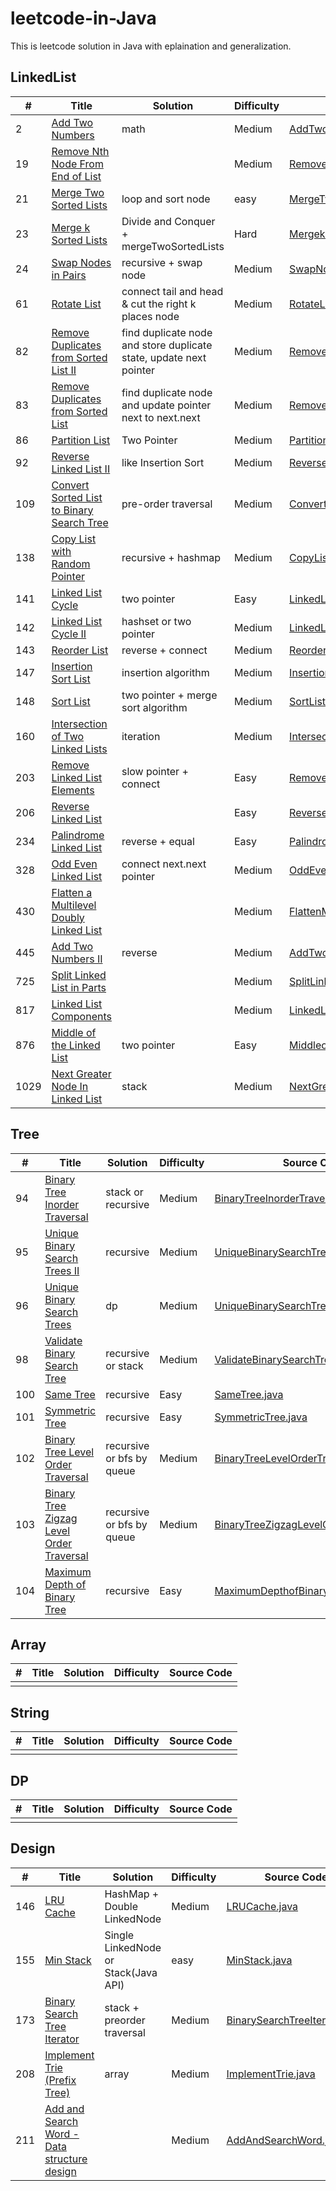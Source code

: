 leetcode-in-Java
=====

This is leetcode solution in Java with eplaination and generalization.

## LinkedList

| # | Title | Solution | Difficulty | Source Code |
|---| ----- | -------- | ---------- | ----------- |
| 2 | [Add Two Numbers](https://leetcode.com/problems/add-two-numbers/) | math | Medium | [AddTwoNums.java](https://github.com/venciallee/leetcode-in-Java/blob/master/algorithm/app/src/main/java/com/bytecode/leetcode/linkedlist/AddTwoNums.java) |
| 19 | [Remove Nth Node From End of List](https://leetcode.com/problems/remove-nth-node-from-end-of-list/) |  | Medium | [RemoveNthNode.java](https://github.com/venciallee/leetcode-in-Java/blob/master/algorithm/app/src/main/java/com/bytecode/leetcode/linkedlist/RemoveNthNode.java) |
| 21 | [Merge Two Sorted Lists](https://leetcode.com/problems/merge-two-sorted-lists/) | loop and sort node | easy | [MergeTwoSortedLists.java](https://github.com/venciallee/leetcode-in-Java/blob/master/algorithm/app/src/main/java/com/bytecode/leetcode/linkedlist/MergeTwoSortedLists.java) |
| 23 | [Merge k Sorted Lists](https://leetcode.com/problems/merge-k-sorted-lists/) | Divide and Conquer + mergeTwoSortedLists | Hard | [MergekSortedLists.java](https://github.com/venciallee/leetcode-in-Java/blob/master/algorithm/app/src/main/java/com/bytecode/leetcode/linkedlist/MergekSortedLists.java) |
| 24 | [Swap Nodes in Pairs](https://leetcode.com/problems/swap-nodes-in-pairs/) | recursive + swap node  | Medium | [SwapNodesInPairs.java](https://github.com/venciallee/leetcode-in-Java/blob/master/algorithm/app/src/main/java/com/bytecode/leetcode/linkedlist/SwapNodesInPairs.java) |
| 61 | [Rotate List](https://leetcode.com/problems/rotate-list/) | connect tail and head & cut the right k places node  | Medium | [RotateList.java](https://github.com/venciallee/leetcode-in-Java/blob/master/algorithm/app/src/main/java/com/bytecode/leetcode/linkedlist/RotateList.java) |
| 82 | [Remove Duplicates from Sorted List II](https://leetcode.com/problems/remove-duplicates-from-sorted-list-ii/) | find duplicate node and store duplicate state, update next pointer | Medium | [RemoveDuplicatesFromSortedListII.java](https://github.com/venciallee/leetcode-in-Java/blob/master/algorithm/app/src/main/java/com/bytecode/leetcode/linkedlist/RemoveDuplicatesFromSortedListII.java) |
| 83 | [Remove Duplicates from Sorted List](https://leetcode.com/problems/remove-duplicates-from-sorted-list/) | find duplicate node and update pointer next to next.next | Medium | [RemoveDuplicatesFromSortedList.java](https://github.com/venciallee/leetcode-in-Java/blob/master/algorithm/app/src/main/java/com/bytecode/leetcode/linkedlist/RemoveDuplicatesFromSortedList.java) |
| 86 | [Partition List](https://leetcode.com/problems/partition-list/) | Two Pointer | Medium | [PartitionList.java](https://github.com/venciallee/leetcode-in-Java/blob/master/algorithm/app/src/main/java/com/bytecode/leetcode/linkedlist/PartitionList.java) |
| 92 | [Reverse Linked List II](https://leetcode.com/problems/reverse-linked-list-ii/) | like Insertion Sort | Medium | [ReverseLinkedListII.java](https://github.com/venciallee/leetcode-in-Java/blob/master/algorithm/app/src/main/java/com/bytecode/leetcode/linkedlist/ReverseLinkedListII.java) |
| 109 | [Convert Sorted List to Binary Search Tree](https://leetcode.com/problems/convert-sorted-list-to-binary-search-tree/) | pre-order traversal | Medium | [ConvertSortedListtoBST.java](https://github.com/venciallee/leetcode-in-Java/blob/master/algorithm/app/src/main/java/com/bytecode/leetcode/linkedlist/ConvertSortedListtoBST.java) |
| 138 | [Copy List with Random Pointer](https://leetcode.com/problems/copy-list-with-random-pointer/) | recursive + hashmap | Medium | [CopyListwithRandomPointer.java](https://github.com/venciallee/leetcode-in-Java/blob/master/algorithm/app/src/main/java/com/bytecode/leetcode/linkedlist/CopyListwithRandomPointer.java) |
| 141 | [Linked List Cycle](https://leetcode.com/problems/linked-list-cycle/) | two pointer | Easy | [LinkedListCycle.java](https://github.com/venciallee/leetcode-in-Java/blob/master/algorithm/app/src/main/java/com/bytecode/leetcode/linkedlist/LinkedListCycle.java) |
| 142 | [Linked List Cycle II](https://leetcode.com/problems/linked-list-cycle-ii/) | hashset or two pointer | Medium | [LinkedListCycleII.java](https://github.com/venciallee/leetcode-in-Java/blob/master/algorithm/app/src/main/java/com/bytecode/leetcode/linkedlist/LinkedListCycleII.java) |
| 143 | [Reorder List](https://leetcode.com/problems/reorder-list/) | reverse + connect | Medium | [ReorderList.java](https://github.com/venciallee/leetcode-in-Java/blob/master/algorithm/app/src/main/java/com/bytecode/leetcode/linkedlist/ReorderList.java) |
| 147 | [Insertion Sort List](https://leetcode.com/problems/insertion-sort-list/) | insertion algorithm | Medium | [InsertionSortList.java](https://github.com/venciallee/leetcode-in-Java/blob/master/algorithm/app/src/main/java/com/bytecode/leetcode/linkedlist/InsertionSortList.java) |
| 148 | [Sort List](https://leetcode.com/problems/sort-list/) | two pointer + merge sort algorithm | Medium | [SortList.java](https://github.com/venciallee/leetcode-in-Java/blob/master/algorithm/app/src/main/java/com/bytecode/leetcode/linkedlist/SortList.java) |
| 160 | [Intersection of Two Linked Lists](https://leetcode.com/problems/intersection-of-two-linked-lists/) | iteration | Medium | [IntersectionofTwoLinkedLists.java](https://github.com/venciallee/leetcode-in-Java/blob/master/algorithm/app/src/main/java/com/bytecode/leetcode/linkedlist/IntersectionofTwoLinkedLists.java) |
| 203 | [Remove Linked List Elements](https://leetcode.com/problems/remove-linked-list-elements/) | slow pointer + connect | Easy | [RemoveLinkedListElements.java](https://github.com/venciallee/leetcode-in-Java/blob/master/algorithm/app/src/main/java/com/bytecode/leetcode/linkedlist/RemoveLinkedListElements.java) |
| 206 | [Reverse Linked List](https://leetcode.com/problems/reverse-linked-list/) |  | Easy | [ReverseLinkedList.java](https://github.com/venciallee/leetcode-in-Java/blob/master/algorithm/app/src/main/java/com/bytecode/leetcode/linkedlist/ReverseLinkedList.java) |
| 234 | [Palindrome Linked List](https://leetcode.com/problems/palindrome-linked-list/) | reverse + equal | Easy | [PalindromeLinkedList.java](https://github.com/venciallee/leetcode-in-Java/blob/master/algorithm/app/src/main/java/com/bytecode/leetcode/linkedlist/PalindromeLinkedList.java) |
| 328 | [Odd Even Linked List](https://leetcode.com/problems/odd-even-linked-list/) | connect next.next pointer | Medium | [OddEvenLinkedList.java](https://github.com/venciallee/leetcode-in-Java/blob/master/algorithm/app/src/main/java/com/bytecode/leetcode/linkedlist/OddEvenLinkedList.java) |
| 430 | [Flatten a Multilevel Doubly Linked List](https://leetcode.com/problems/flatten-a-multilevel-doubly-linked-list/) |  | Medium | [FlattenMultilevelDoublyLinkedList.java](https://github.com/venciallee/leetcode-in-Java/blob/master/algorithm/app/src/main/java/com/bytecode/leetcode/linkedlist/FlattenMultilevelDoublyLinkedList.java) |
| 445 | [Add Two Numbers II](https://leetcode.com/problems/add-two-numbers-ii/) | reverse | Medium | [AddTwoNumbersII.java](https://github.com/venciallee/leetcode-in-Java/blob/master/algorithm/app/src/main/java/com/bytecode/leetcode/linkedlist/AddTwoNumbersII.java) |
| 725 | [Split Linked List in Parts](https://leetcode.com/problems/split-linked-list-in-parts/) | | Medium | [SplitLinkedListinParts.java](https://github.com/venciallee/leetcode-in-Java/blob/master/algorithm/app/src/main/java/com/bytecode/leetcode/linkedlist/SplitLinkedListinParts.java) |
| 817 | [Linked List Components](https://leetcode.com/problems/linked-list-components/) | | Medium | [LinkedListComponents.java](https://github.com/venciallee/leetcode-in-Java/blob/master/algorithm/app/src/main/java/com/bytecode/leetcode/linkedlist/LinkedListComponents.java) |
| 876 | [Middle of the Linked List](https://leetcode.com/problems/middle-of-the-linked-list/) | two pointer | Easy | [MiddleoftheLinkedList.java](https://github.com/venciallee/leetcode-in-Java/blob/master/algorithm/app/src/main/java/com/bytecode/leetcode/linkedlist/MiddleoftheLinkedList.java) |
| 1029 | [Next Greater Node In Linked List](https://leetcode.com/problems/next-greater-node-in-linked-list/) | stack | Medium | [NextGreaterNodeInLinkedList.java](https://github.com/venciallee/leetcode-in-Java/blob/master/algorithm/app/src/main/java/com/bytecode/leetcode/linkedlist/NextGreaterNodeInLinkedList.java) |

## Tree

| # | Title | Solution | Difficulty | Source Code |
|---| ----- | -------- | ---------- | ----------- |
| 94 | [Binary Tree Inorder Traversal](https://leetcode.com/problems/binary-search-tree-iterator/) | stack or recursive  | Medium | [BinaryTreeInorderTraversal.java](https://github.com/venciallee/leetcode-in-Java/blob/master/algorithm/app/src/main/java/com/bytecode/leetcode/tree/BinaryTreeInorderTraversal.java) |
| 95 | [Unique Binary Search Trees II](https://leetcode.com/problems/unique-binary-search-trees-ii/) | recursive  | Medium | [UniqueBinarySearchTreesII.java](https://github.com/venciallee/leetcode-in-Java/blob/master/algorithm/app/src/main/java/com/bytecode/leetcode/tree/UniqueBinarySearchTreesII.java) |
| 96 | [Unique Binary Search Trees](https://leetcode.com/problems/unique-binary-search-trees/) | dp  | Medium | [UniqueBinarySearchTrees.java](https://github.com/venciallee/leetcode-in-Java/blob/master/algorithm/app/src/main/java/com/bytecode/leetcode/tree/UniqueBinarySearchTrees.java) |
| 98 | [Validate Binary Search Tree](https://leetcode.com/problems/validate-binary-search-tree/) | recursive or stack | Medium | [ValidateBinarySearchTree.java](https://github.com/venciallee/leetcode-in-Java/blob/master/algorithm/app/src/main/java/com/bytecode/leetcode/tree/ValidateBinarySearchTree.java) |
| 100 | [Same Tree](https://leetcode.com/problems/same-tree/) | recursive | Easy | [SameTree.java](https://github.com/venciallee/leetcode-in-Java/blob/master/algorithm/app/src/main/java/com/bytecode/leetcode/tree/SameTree.java) |
| 101 | [Symmetric Tree](https://leetcode.com/problems/symmetric-tree/) | recursive | Easy | [SymmetricTree.java](https://github.com/venciallee/leetcode-in-Java/blob/master/algorithm/app/src/main/java/com/bytecode/leetcode/tree/SymmetricTree.java) |
| 102 | [Binary Tree Level Order Traversal](https://leetcode.com/problems/binary-tree-level-order-traversal/) | recursive or bfs by queue | Medium | [BinaryTreeLevelOrderTraversal.java](https://github.com/venciallee/leetcode-in-Java/blob/master/algorithm/app/src/main/java/com/bytecode/leetcode/tree/BinaryTreeLevelOrderTraversal.java) |
| 103 | [Binary Tree Zigzag Level Order Traversal](https://leetcode.com/problems/binary-tree-zigzag-level-order-traversal/) | recursive or bfs by queue | Medium | [BinaryTreeZigzagLevelOrderTraversal.java](https://github.com/venciallee/leetcode-in-Java/blob/master/algorithm/app/src/main/java/com/bytecode/leetcode/tree/BinaryTreeZigzagLevelOrderTraversal.java) |
| 104 | [Maximum Depth of Binary Tree](https://leetcode.com/problems/maximum-depth-of-binary-tree/) | recursive | Easy | [MaximumDepthofBinaryTree.java](https://github.com/venciallee/leetcode-in-Java/blob/master/algorithm/app/src/main/java/com/bytecode/leetcode/tree/MaximumDepthofBinaryTree.java) |

## Array

| # | Title | Solution | Difficulty | Source Code |
|---| ----- | -------- | ---------- | ----------- |
| | | | | |

## String

| # | Title | Solution | Difficulty | Source Code |
|---| ----- | -------- | ---------- | ----------- |
| | | | | |

## DP

| # | Title | Solution | Difficulty | Source Code |
|---| ----- | -------- | ---------- | ----------- |
| | | | | |
 
## Design

| # | Title | Solution | Difficulty | Source Code |
|---| ----- | -------- | ---------- | ----------- |
| 146 | [LRU Cache](https://leetcode.com/problems/binary-search-tree-iterator/) | HashMap + Double LinkedNode  | Medium | [LRUCache.java](https://github.com/venciallee/leetcode-in-Java/blob/master/algorithm/app/src/main/java/com/bytecode/leetcode/design/LRUCache.java) |
| 155 | [Min Stack](https://leetcode.com/problems/min-stack/) | Single LinkedNode or Stack(Java API)  | easy | [MinStack.java](https://github.com/venciallee/leetcode-in-Java/blob/master/algorithm/app/src/main/java/com/bytecode/leetcode/design/MinStack.java) |
| 173 | [Binary Search Tree Iterator](https://leetcode.com/problems/binary-search-tree-iterator/) |  stack + preorder traversal | Medium | [BinarySearchTreeIterator.java](https://github.com/venciallee/leetcode-in-Java/blob/master/algorithm/app/src/main/java/com/bytecode/leetcode/design/BinarySearchTreeIterator.java) |
| 208 | [Implement Trie (Prefix Tree)](https://leetcode.com/problems/implement-trie-prefix-tree/) |  array | Medium | [ImplementTrie.java](https://github.com/venciallee/leetcode-in-Java/blob/master/algorithm/app/src/main/java/com/bytecode/leetcode/design/ImplementTrie.java) |
| 211 | [Add and Search Word - Data structure design](https://leetcode.com/problems/add-and-search-word-data-structure-design/) |  | Medium | [AddAndSearchWord.java](https://github.com/venciallee/leetcode-in-Java/blob/master/algorithm/app/src/main/java/com/bytecode/leetcode/design/AddAndSearchWord.java) |
